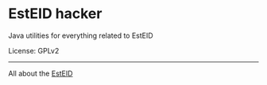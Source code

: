 # EstEID hacker

Java utilities for everything related to EstEID

License: GPLv2

----
All about the [EstEID](http://esteid.org)
